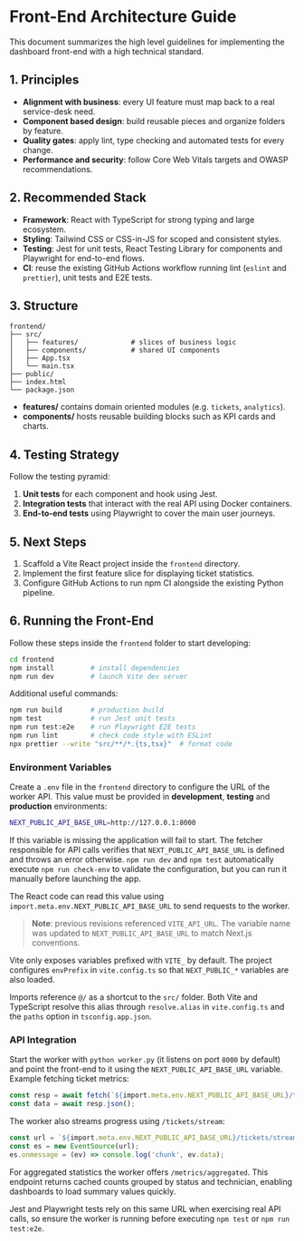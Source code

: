 # Front-End Architecture Guide

This document summarizes the high level guidelines for implementing the dashboard front-end with a high technical standard.

## 1. Principles

- **Alignment with business**: every UI feature must map back to a real service-desk need.
- **Component based design**: build reusable pieces and organize folders by feature.
- **Quality gates**: apply lint, type checking and automated tests for every change.
- **Performance and security**: follow Core Web Vitals targets and OWASP recommendations.

## 2. Recommended Stack

- **Framework**: React with TypeScript for strong typing and large ecosystem.
- **Styling**: Tailwind CSS or CSS-in-JS for scoped and consistent styles.
- **Testing**: Jest for unit tests, React Testing Library for components and Playwright for end-to-end flows.
- **CI**: reuse the existing GitHub Actions workflow running lint (`eslint` and `prettier`), unit tests and E2E tests.

## 3. Structure

```text
frontend/
├── src/
│   ├── features/             # slices of business logic
│   ├── components/           # shared UI components
│   ├── App.tsx
│   └── main.tsx
├── public/
├── index.html
└── package.json
```

- **features/** contains domain oriented modules (e.g. `tickets`, `analytics`).
- **components/** hosts reusable building blocks such as KPI cards and charts.

## 4. Testing Strategy

Follow the testing pyramid:

1. **Unit tests** for each component and hook using Jest.
2. **Integration tests** that interact with the real API using Docker containers.
3. **End-to-end tests** using Playwright to cover the main user journeys.

## 5. Next Steps

1. Scaffold a Vite React project inside the `frontend` directory.
2. Implement the first feature slice for displaying ticket statistics.
3. Configure GitHub Actions to run npm CI alongside the existing Python pipeline.

## 6. Running the Front-End

Follow these steps inside the `frontend` folder to start developing:

```bash
cd frontend
npm install         # install dependencies
npm run dev         # launch Vite dev server
```

Additional useful commands:

```bash
npm run build       # production build
npm test            # run Jest unit tests
npm run test:e2e    # run Playwright E2E tests
npm run lint        # check code style with ESLint
npx prettier --write "src/**/*.{ts,tsx}"  # format code
```

### Environment Variables

Create a `.env` file in the `frontend` directory to configure the URL of the worker API. This value must be provided in **development**, **testing** and **production** environments:

```bash
NEXT_PUBLIC_API_BASE_URL=http://127.0.0.1:8000
```

If this variable is missing the application will fail to start. The fetcher
responsible for API calls verifies that `NEXT_PUBLIC_API_BASE_URL` is defined
 and throws an error otherwise. `npm run dev` and `npm test` automatically
 execute `npm run check-env` to validate the configuration, but you can run it
 manually before launching the app.

The React code can read this value using `import.meta.env.NEXT_PUBLIC_API_BASE_URL` to send requests to the worker.

> **Note**: previous revisions referenced `VITE_API_URL`. The variable name was updated to `NEXT_PUBLIC_API_BASE_URL` to match Next.js conventions.

Vite only exposes variables prefixed with `VITE_` by default. The project configures `envPrefix` in `vite.config.ts` so that `NEXT_PUBLIC_*` variables are also loaded.

Imports reference `@/` as a shortcut to the `src/` folder. Both Vite and TypeScript resolve this alias through `resolve.alias` in `vite.config.ts` and the `paths` option in `tsconfig.app.json`.

### API Integration

Start the worker with `python worker.py` (it listens on port `8000` by default) and point the front-end to it using the `NEXT_PUBLIC_API_BASE_URL` variable. Example fetching ticket metrics:

```ts
const resp = await fetch(`${import.meta.env.NEXT_PUBLIC_API_BASE_URL}/tickets/metrics`);
const data = await resp.json();
```

The worker also streams progress using `/tickets/stream`:

```ts
const url = `${import.meta.env.NEXT_PUBLIC_API_BASE_URL}/tickets/stream`;
const es = new EventSource(url);
es.onmessage = (ev) => console.log('chunk', ev.data);
```

For aggregated statistics the worker offers `/metrics/aggregated`. This endpoint
returns cached counts grouped by status and technician, enabling dashboards to
load summary values quickly.

Jest and Playwright tests rely on this same URL when exercising real API calls, so ensure the worker is running before executing `npm test` or `npm run test:e2e`.
